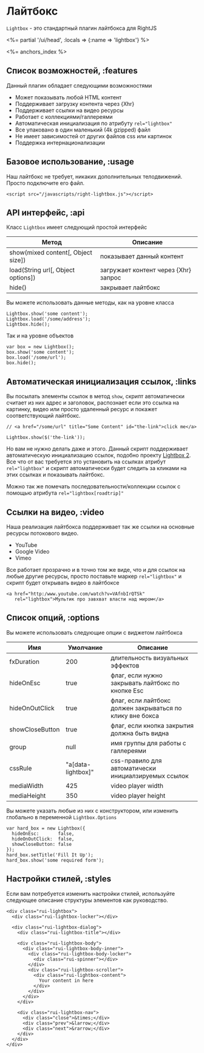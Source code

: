 # Лайтбокс

`Lightbox` - это стандартный плагин лайтбокса для RightJS

<%= partial '/ui/head', :locals => {:name => 'lightbox'} %>

<%= anchors_index %>

## Список возможностей, :features

Данный плагин обладает следующими возможностями

* Может показывать любой HTML контент
* Поддерживает загрузку контента через {Xhr}
* Поддерживает ссылки на видео ресурсы
* Работает с коллекциями/галлереями
* Автоматическая инициализация по атрибуту `rel="lightbox"`
* Все упаковано в один маленький (4k gzipped) файл
* Не имеет зависимостей от других файлов css или картинок
* Поддержка интернационализации


## Базовое использование, :usage

Наш лайтбокс не требует, никаких дополнительных телодвижений. Просто подключите его файл.

    <script src="/javascripts/right-lightbox.js"></script>


## API интерфейс, :api

Класс `Lightbox` имеет следующий простой интерфейс

Метод                                | Описание
-------------------------------------|---------------------------------------------------
show(mixed content\[, Object size\]) | показывает данный контент
load(String url\[, Object options\]) | загружает контент через {Xhr} запрос
hide()                               | закрывает лайтбокс

Вы можете использовать данные методы, как на уровне класса

    Lightbox.show('some content');
    Lightbox.load('/some/address');
    Lightbox.hide();

Так и на уровне объектов

    var box = new Lightbox();
    box.show('some content');
    box.load('/some/url');
    box.hide();


## Автоматическая инициализация ссылок, :links

Вы посылать элементы ссылок в метод `show`, скрипт автоматически считает из
них адрес и заголовок, распознает если это ссылка на картинку, видео или просто
удаленный ресурс и покажет соответствующий лайтбокс.

    // <a href="/some/url" title="Some Content" id="the-link">click me</a>

    Lightbox.show($('the-link'));

Но вам не нужно делать даже и этого. Данный скрипт поддерживает автоматическую
инициализацию ссылок, подобно проекту [Lightbox 2](http://www.huddletogether.com/projects/lightbox2).
Все что от вас требуется это установить на ссылках атрибут `rel="lightbox"` и скрипт
автоматически будет следить за кликами на этих ссылках и показывать лайтбокс.

Можно так же помечать последовательности/коллекции ссылок с помощью атрибута
`rel="lightbox[roadtrip]"`

## Ссылки на видео, :video

Наша реализация лайтбокса поддерживает так же ссылки на основные ресурсы потокового видео.

* YouTube
* Google Video
* Vimeo

Все работает прозрачно и в точно том же виде, что и для ссылок на любые другие ресурсы,
просто поставьте маркер `rel="lightbox"` и скрипт будет открывать видео в лайтбоксе

    <a href="http:/www.youtube.com/watch?v=VAfnbIrQTSk"
       rel="lightbox">Мультик про завхват власти над миром</a>


## Список опций, :options

Вы можете использовать следующие опции с виджетом лайтбокса

Имя             | Умолчание  | Описание
----------------|------------|----------------------------------------------------------------------------------
fxDuration      | 200        | длительность визуальных эффектов
hideOnEsc       | true       | флаг, если нужно закрывать лайтбокс по кнопке Esc
hideOnOutClick  | true       | флаг, если лайтбокс должен закрываться по клику вне бокса
showCloseButton | true       | флаг, если кнопка закрытия должна быть видна
group           | null       | имя группы для работы с галлереями
cssRule         | "a\[data-lightbox\]" | css-правило для автоматически инициалзируемых ссылок
mediaWidth      | 425        | video player width
mediaHeight     | 350        | video player height

Вы можете указать любые из них с конструктором, или изменить глобально в переменной `Lightbox.Options`

    var hard_box = new Lightbox({
      hideOnEsc:       false,
      hideOnOutClick:  false,
      showCloseButton: false
    });
    hard_box.setTitle('Fill It Up');
    hard_box.show('some required form');

## Настройки стилей, :styles

Если вам потребуется изменить настройки стилей, используйте следующее описание
структуры элементов как руководство.

    <div class="rui-lightbox">
      <div class="rui-lightbox-locker"></div>

      <div class="rui-lightbox-dialog">
        <div class="rui-lightbox-title"></div>

        <div class="rui-lightbox-body">
          <div class="rui-lightbox-body-inner">
            <div class="rui-lightbox-body-locker">
              <div class="rui-spinner"></div>
            </div>
            <div class="rui-lightbox-scroller">
              <div class="rui-lightbox-content">
                Your content in here
              </div>
            </div>
          </div>
        </div>

        <div class="rui-lightbox-nav">
          <div class="close">&times;</div>
          <div class="prev">&larrow;</div>
          <div class="next">&rarrow;</div>
        </div>
      </div>
    </div>
